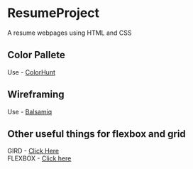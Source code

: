 # ResumeProject
A resume webpages using HTML and CSS
## Color Pallete
Use - [ColorHunt](https://colorhunt.co/)
## Wireframing
Use - [Balsamiq](https://balsamiq.cloud/)
## Other useful things for flexbox and grid
GIRD - [Click Here](https://grid.malven.co/)  
FLEXBOX - [Click here](https://flexbox.malven.co/)
